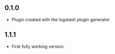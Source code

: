 ## 0.1.0
  - Plugin created with the logstash plugin generator

## 1.1.1
  - First fully working version.
